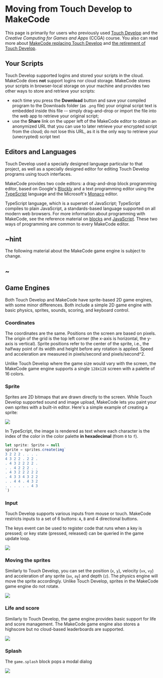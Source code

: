 # Moving from Touch Develop to MakeCode

This page is primarily for users who previously used [Touch Develop](http://www.touchdevelop.com)
and the *Creative Computing for Games and Apps* (CCGA) course.  You also can read more about
[MakeCode replacing Touch Develop](/touchdevelop) and [the retirement of Touch Develop](/tdteam).

## Your Scripts

Touch Develop supported logins and stored your scripts in the cloud. MakeCode
does **not** support logins nor cloud storage. MakeCode stores your scripts in
browser-local storage on your machine and provides two other ways
to store and retrieve your scripts:
- each time you press the **Download** button and save your compiled program to the
  Downloads folder (as `.png` file) your original script text 
  is embedded inside this file -- simply drag-and-drop or import the file into the
  web app to retrieve your original script;
- use the **Share** link on the upper left of the MakeCode editor to obtain
  an anonymized URL that you can use to later retrieve your encrypted script
  from the cloud; do not lose this URL, as it is the only way to retrieve
  your (unecrypted) script text

## Editors and Languages

Touch Develop used a specially designed language particular to that project,
as well as a specially designed editor for editing Touch Develop programs
using touch interfaces.

MakeCode provides two code editors: a drag-and-drop block programming editor, 
based on Google's [Blockly](https://developers.google.com/blockly/) and a text programming editor using the [TypeScript](http://www.typescriptlang.org) language and the Microsoft's [Monaco](https://github.com/microsoft/monaco-editor) editor.

TypeScript language, which is a superset of JavaScript; TypeScript compiles to plain JavaScript, a standards-based language supported on all modern web browsers.  For more information about programming
with MakeCode, see the reference material on [blocks](https://makecode.microbit.org/blocks) and [JavaScript](https://makecode.microbit.org/javascript).
These two ways of programming are common to every MakeCode editor. 

## ~hint

The following material about the MakeCode game engine is subject to change.

## ~

## Game Engines

Both Touch Develop and MakeCode have sprite-based 2D game engines, with some minor differences. 
Both include a simple 2D game engine with basic physics, sprites, sounds, scoring, and keyboard control.

### Coordinates

The coordinates are the same. Positions on the screen are based on pixels. The origin of the grid is the top left corner (the x-axis is horizontal, the y-axis is vertical). Sprite positions refer to the center of the sprite, i.e., the halfway point of its width and height before any rotation is applied. Speed and acceleration are measured in pixels/second and pixels/second^2.

Unlike Touch Develop where the game size would vary with the screen, the MakeCode game engine supports 
a single ``128``x``128`` screen with a palette of 16 colors.

### Sprite

Sprites are 2D bitmaps that are drawn directly to the screen. While Touch Develop supported sound and image upload, MakeCode lets you paint your own sprites
with a built-in editor. Here's a simple example of creating a sprite:

![](/static/td/sprite.png)

In TypeScript, the image is rendered as text where each character is the index of the color in the color palette **in hexadecimal** (from ``0`` to ``f``).

```ts
let sprite: Sprite = null
sprite = sprites.create(img`
3 2 2 2 . . . . 
4 3 2 2 . 2 2 . 
. 4 3 2 2 2 2 . 
. . 4 2 2 2 . . 
. 4 3 2 2 2 2 2 
. 4 3 3 4 3 2 2 
. . 4 4 . 4 3 2 
. . . . . . 4 3 
`)
```

### Input

Touch Develop supports various inputs from mouse or touch. 
MakeCode restricts inputs
to a set of 6 buttons: ``A``, ``B`` and 4 directional buttons.

The keys event can be used to register code that runs when a key is pressed;
or key state (pressed, released) can be queried in the game update loop.

![](/static/td/keys.png)

### Moving the sprites

Similarly to Touch Develop, you can set the position (``x``, ``y``), velocity (``vx``, ``vy``)
and acceleration of any sprite (``ax``, ``ay``) and depth (``z``). The physics engine will move the sprite accordingly.
Unlike Touch Develop, sprites in the MakeCode game engine do not rotate.

![](/static/td/move.png)


### Life and score

Similarly to Touch Develop, the game engine provides basic support for life and score management.
The MakeCode game engine also stores a highscore but no cloud-based leaderboards are supported.

![](/static/td/life.png)

### Splash

The ``game.splash`` block pops a modal dialog 

![](/static/td/splash.png)
